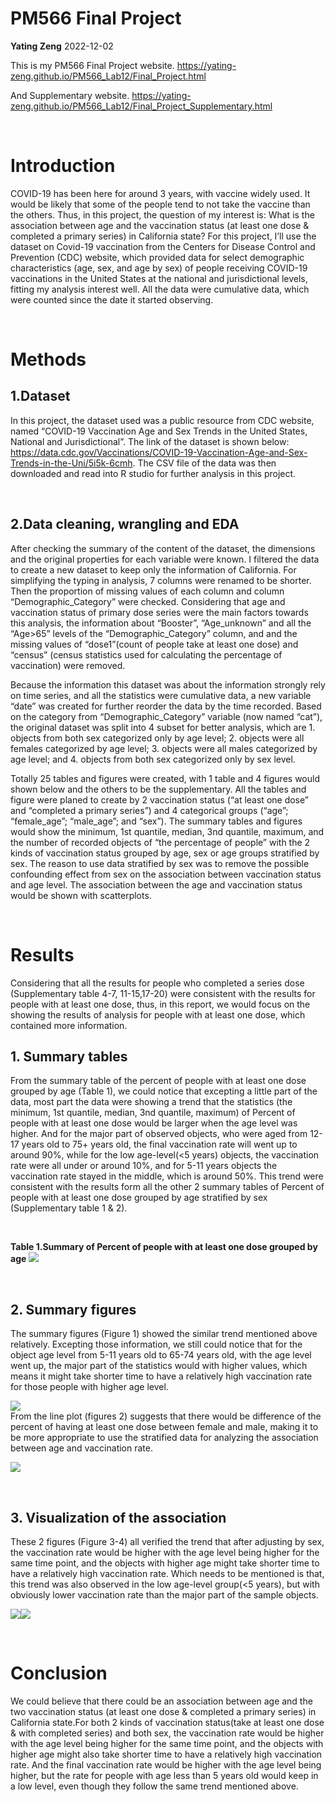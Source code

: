 PM566 Final Project
================
**Yating Zeng**
2022-12-02

This is my PM566 Final Project website.
<https://yating-zeng.github.io/PM566_Lab12/Final_Project.html>

And Supplementary website.
<https://yating-zeng.github.io/PM566_Lab12/Final_Project_Supplementary.html>

<br>

# Introduction

COVID-19 has been here for around 3 years, with vaccine widely used. It
would be likely that some of the people tend to not take the vaccine
than the others. Thus, in this project, the question of my interest is:
What is the association between age and the vaccination status (at least
one dose & completed a primary series) in California state? For this
project, I’ll use the dataset on Covid-19 vaccination from the Centers
for Disease Control and Prevention (CDC) website, which provided data
for select demographic characteristics (age, sex, and age by sex) of
people receiving COVID-19 vaccinations in the United States at the
national and jurisdictional levels, fitting my analysis interest well.
All the data were cumulative data, which were counted since the date it
started observing.

<br>

# Methods

## 1.Dataset

In this project, the dataset used was a public resource from CDC
website, named “COVID-19 Vaccination Age and Sex Trends in the United
States, National and Jurisdictional”. The link of the dataset is shown
below:
<https://data.cdc.gov/Vaccinations/COVID-19-Vaccination-Age-and-Sex-Trends-in-the-Uni/5i5k-6cmh>.
The CSV file of the data was then downloaded and read into R studio for
further analysis in this project.

<br>

## 2.Data cleaning, wrangling and EDA

After checking the summary of the content of the dataset, the dimensions
and the original properties for each variable were known. I filtered the
data to create a new dataset to keep only the information of California.
For simplifying the typing in analysis, 7 columns were renamed to be
shorter. Then the proportion of missing values of each column and column
“Demographic_Category” were checked. Considering that age and
vaccination status of primary dose series were the main factors towards
this analysis, the information about “Booster”, “Age_unknown” and all
the “Age\>65” levels of the “Demographic_Category” column, and and the
missing values of “dose1”(count of people take at least one dose) and
“census” (census statistics used for calculating the percentage of
vaccination) were removed.

Because the information this dataset was about the information strongly
rely on time series, and all the statistics were cumulative data, a new
variable “date” was created for further reorder the data by the time
recorded. Based on the category from “Demographic_Category” variable
(now named “cat”), the original dataset was split into 4 subset for
better analysis, which are 1. objects from both sex categorized only by
age level; 2. objects were all females categorized by age level; 3.
objects were all males categorized by age level; and 4. objects from
both sex categorized only by sex level.

Totally 25 tables and figures were created, with 1 table and 4 figures
would shown below and the others to be the supplementary. All the tables
and figure were planed to create by 2 vaccination status (“at least one
dose” and “completed a primary series”) and 4 categorical groups (“age”;
“female_age”; “male_age”; and “sex”). The summary tables and figures
would show the minimum, 1st quantile, median, 3nd quantile, maximum, and
the number of recorded objects of “the percentage of people” with the 2
kinds of vaccination status grouped by age, sex or age groups stratified
by sex. The reason to use data stratified by sex was to remove the
possible confounding effect from sex on the association between
vaccination status and age level. The association between the age and
vaccination status would be shown with scatterplots.

<br>

# Results

Considering that all the results for people who completed a series dose
(Supplementary table 4-7, 11-15,17-20) were consistent with the results
for people with at least one dose, thus, in this report, we would focus
on the showing the results of analysis for people with at least one
dose, which contained more information.

## 1. Summary tables

From the summary table of the percent of people with at least one dose
grouped by age (Table 1), we could notice that excepting a little part
of the data, most part the data were showing a trend that the statistics
(the minimum, 1st quantile, median, 3nd quantile, maximum) of Percent of
people with at least one dose would be larger when the age level was
higher. And for the major part of observed objects, who were aged from
12-17 years old to 75+ years old, the final vaccination rate will went
up to around 90%, while for the low age-level(\<5 years) objects, the
vaccination rate were all under or around 10%, and for 5-11 years
objects the vaccination rate stayed in the middle, which is around 50%.
This trend were consistent with the results form all the other 2 summary
tables of Percent of people with at least one dose grouped by age
stratified by sex (Supplementary table 1 & 2).

<br>

**Table 1.Summary of Percent of people with at least one dose grouped by
age** ![](Final_Project_files/figure-gfm/unnamed-chunk-4-1.png)<!-- -->

<br>

## 2. Summary figures

The summary figures (Figure 1) showed the similar trend mentioned above
relatively. Excepting those information, we still could notice that for
the object age level from 5-11 years old to 65-74 years old, with the
age level went up, the major part of the statistics would with higher
values, which means it might take shorter time to have a relatively high
vaccination rate for those people with higher age level.

![](Final_Project_files/figure-gfm/summary%20graphs%20for%20dose1-1.png)<!-- -->
<br> From the line plot (figures 2) suggests that there would be
difference of the percent of having at least one dose between female and
male, making it to be more appropriate to use the stratified data for
analyzing the association between age and vaccination rate.

![](Final_Project_files/figure-gfm/unnamed-chunk-5-1.png)<!-- -->

<br>

## 3. Visualization of the association

These 2 figures (Figure 3-4) all verified the trend that after adjusting
by sex, the vaccination rate would be higher with the age level being
higher for the same time point, and the objects with higher age might
take shorter time to have a relatively high vaccination rate. Which
needs to be mentioned is that, this trend was also observed in the low
age-level group(\<5 years), but with obviously lower vaccination rate
than the major part of the sample objects.

![](Final_Project_files/figure-gfm/visualization%20for%20first%20dose-1.png)<!-- -->![](Final_Project_files/figure-gfm/visualization%20for%20first%20dose-2.png)<!-- -->

<br>

# Conclusion

We could believe that there could be an association between age and the
two vaccination status (at least one dose & completed a primary series)
in California state.For both 2 kinds of vaccination status(take at least
one dose & with completed series) and both sex, the vaccination rate
would be higher with the age level being higher for the same time point,
and the objects with higher age might also take shorter time to have a
relatively high vaccination rate. And the final vaccination rate would
be higher with the age level being higher, but the rate for people with
age less than 5 years old would keep in a low level, even though they
follow the same trend mentioned above.

<br>
